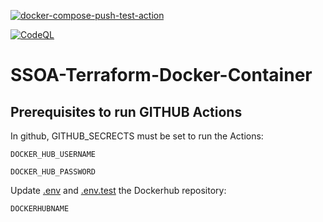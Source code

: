 [![docker-compose-push-test-action](https://github.com/rainan16/SSOA-Terraform-Docker-Container/actions/workflows/docker-publish-test.yml/badge.svg)](https://github.com/rainan16/SSOA-Terraform-Docker-Container/actions/workflows/docker-publish-test.yml)

[![CodeQL](https://github.com/rainan16/SSOA-Terraform-Docker-Container/actions/workflows/codeql-analysis.yml/badge.svg)](https://github.com/rainan16/SSOA-Terraform-Docker-Container/actions/workflows/codeql-analysis.yml)

# SSOA-Terraform-Docker-Container

## Prerequisites to run GITHUB Actions

In github, GITHUB_SECRECTS must be set to run the Actions:

```DOCKER_HUB_USERNAME```

```DOCKER_HUB_PASSWORD```

Update [.env](.env) and [.env.test](.env.test) the Dockerhub repository:

```DOCKERHUBNAME```
